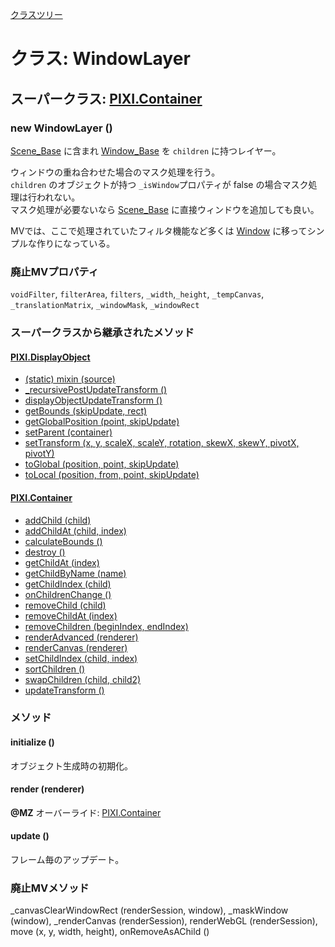 [クラスツリー](index.md)

# クラス: WindowLayer

## スーパークラス: [PIXI.Container](PIXI.Container.md)

### new WindowLayer ()
[Scene_Base](Scene_Base.md) に含まれ [Window_Base](Window_Base.md) を `children` に持つレイヤー。

ウィンドウの重ね合わせた場合のマスク処理を行う。<br />
`children` のオブジェクトが持つ `_isWindow`プロパティが false の場合マスク処理は行われない。<br />
マスク処理が必要ないなら [Scene_Base](Scene_Base.md) に直接ウィンドウを追加しても良い。

MVでは、ここで処理されていたフィルタ機能など多くは [Window](Window.md) に移ってシンプルな作りになっている。

### 廃止MVプロパティ
`voidFilter`, `filterArea`, `filters`,  `_width`,`_height`, `_tempCanvas`, `_translationMatrix`, `_windowMask`, `_windowRect`

### スーパークラスから継承されたメソッド

#### [PIXI.DisplayObject](PIXI.DisplayObject.md)

* [(static) mixin (source)](PIXI.DisplayObject.md#static-mixin-source)
* [\_recursivePostUpdateTransform ()](PIXI.DisplayObject.md#_recursivepostupdatetransform-)
* [displayObjectUpdateTransform ()](PIXI.DisplayObject.md#displayobjectupdatetransform-)
* [getBounds (skipUpdate, rect)](PIXI.DisplayObject.md#getbounds-skipupdate-rect--pixirectangle)
* [getGlobalPosition (point, skipUpdate)](PIXI.DisplayObject.md#getglobalposition-point-skipupdate--pixipoint)
* [setParent (container)](PIXI.DisplayObject.md#setparent-container--pixicontainer)
* [setTransform (x, y, scaleX, scaleY, rotation, skewX, skewY, pivotX, pivotY)](PIXI.DisplayObject.md#settransform-x-y-scalex-scaley-rotation-skewx-skewy-pivotx-pivoty--pixidisplayobject)
* [toGlobal (position, point, skipUpdate)](PIXI.DisplayObject.md#toglobal-position-point-skipupdate--pixipoint)
* [toLocal (position, from, point, skipUpdate)](PIXI.DisplayObject.md#tolocal-position-from-point-skipupdate--pixipoint)

#### [PIXI.Container](PIXI.Container.md)

* [addChild (child) ](PIXI.Container.md#addchild-child--pixidisplayobject)
* [addChildAt (child, index)](PIXI.Container.md#addchildat-child-index--pixidisplayobject)
* [calculateBounds ()](PIXI.Container.md#calculatebounds-)
* [destroy ()](PIXI.Container.md#destroy-)
* [getChildAt (index)](PIXI.Container.md#getchildat-index--pixidisplayobject)
* [getChildByName (name)](PIXI.Container.md#getchildbyname-name--pixidisplayobject)
* [getChildIndex (child)](PIXI.Container.md#getchildindex-child--pixidisplayobject)
* [onChildrenChange ()](PIXI.Container.md#onchildrenchange-)
* [removeChild (child)](PIXI.Container.md#removechild-child--pixidisplayobject)
* [removeChildAt (index)](PIXI.Container.md#removechildat-index--pixidisplayobject)
* [removeChildren (beginIndex, endIndex)](PIXI.Container.md#removechildren-beginindex-endindex--arraypixidisplayobject)
* [renderAdvanced (renderer)](PIXI.Container.md#renderadvanced-renderer)
* [renderCanvas (renderer)](PIXI.Container.md#rendercanvas-renderer)
* [setChildIndex (child, index)](PIXI.Container.md#setchildindex-child-index)
* [sortChildren ()](PIXI.Container.md#sortchildren-)
* [swapChildren (child, child2)](PIXI.Container.md#swapchildren-child-child2)
*  [updateTransform ()](PIXI.Container.md#updatetransform-)


### メソッド

#### initialize ()
オブジェクト生成時の初期化。


#### render (renderer)
**@MZ** オーバーライド: [PIXI.Container](PIXI.Container.md#render-renderer)


#### update ()
フレーム毎のアップデート。


### 廃止MVメソッド
_canvasClearWindowRect (renderSession, window), _maskWindow (window), _renderCanvas (renderSession), renderWebGL (renderSession), move (x, y, width, height), onRemoveAsAChild ()